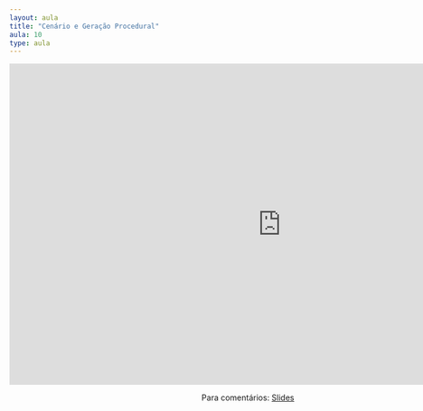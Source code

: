 ```yaml
---
layout: aula
title: "Cenário e Geração Procedural"
aula: 10
type: aula
---
```


<iframe src="https://docs.google.com/presentation/d/e/2PACX-1vQWI_HikYSzD9jVmpvm_KQ5VKC8K-lSAN1uYls6IPXHNFlVXsq09x6jlQF8u28ePq9pT5UlXZsohgSN/embed?start=false&loop=false&delayms=3000" frameborder="0" width="960" height="569" allowfullscreen="true" mozallowfullscreen="true" webkitallowfullscreen="true"></iframe>

<span style="float:right">Para comentários: [Slides](https://docs.google.com/presentation/d/13wmK3xR9R6vqXB4GcaQWTvjeFNQklzgF9wz4wM69Pmk/edit?usp=sharing)</span>